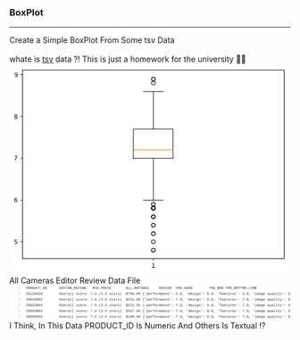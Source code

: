 ### BoxPlot 
---
Create a Simple BoxPlot From Some tsv Data <br><br>
whate is <a href="https://whatis.techtarget.com/fileformat/TSV-Tab-separated-values-file">tsv</a> data ?!
This is just a homework for the university :grimacing::sweat: 
<img src="https://github.com/moeindal/BoxPlot/blob/master/venv/boxPlot"/>
<br/>
All Cameras Editor Review Data File
<img src="https://github.com/moeindal/BoxPlot/blob/master/venv/allCameras_editor_review.png" />
<br/>
I Think, In This Data PRODUCT_ID Is Numeric And Others Is Textual :interrobang:
